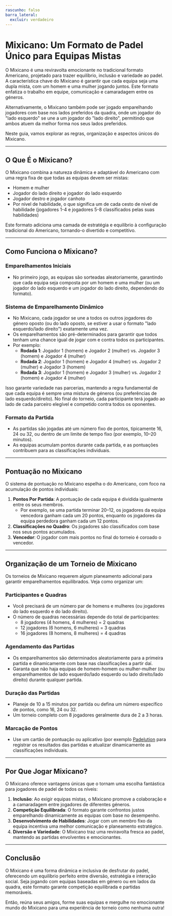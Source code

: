 ```yaml
---
rascunho: falso
barra_lateral:
  excluir: verdadeiro
---
```

# Mixicano: Um Formato de Padel Único para Equipas Mistas

O Mixicano é uma reviravolta emocionante no tradicional formato Americano, projetado para trazer equilíbrio, inclusão e variedade ao padel. A característica chave do Mixicano é garantir que cada equipa seja uma dupla mista, com um homem e uma mulher jogando juntos. Este formato enfatiza o trabalho em equipe, comunicação e camaradagem entre os géneros.

Alternativamente, o Mixicano também pode ser jogado emparelhando jogadores com base nos lados preferidos da quadra, onde um jogador do "lado esquerdo" se une a um jogador do "lado direito", permitindo que ambos atuem da melhor forma nos seus lados preferidos.

Neste guia, vamos explorar as regras, organização e aspectos únicos do Mixicano.

---

## O Que É o Mixicano?

O Mixicano combina a natureza dinâmica e adaptável do Americano com uma regra fixa de que todas as equipas devem ser mistas:
- Homem e mulher
- Jogador do lado direito e jogador do lado esquerdo
- Jogador destro e jogador canhoto
- Por nível de habilidade, o que significa um de cada cesto de nível de habilidade (jogadores 1-4 e jogadores 5-8 classificados pelas suas habilidades)

Este formato adiciona uma camada de estratégia e equilíbrio à configuração tradicional do Americano, tornando-o divertido e competitivo.

---

## Como Funciona o Mixicano?

### Emparelhamentos Iniciais
- No primeiro jogo, as equipas são sorteadas aleatoriamente, garantindo que cada equipa seja composta por um homem e uma mulher (ou um jogador do lado esquerdo e um jogador do lado direito, dependendo do formato).

### Sistema de Emparelhamento Dinâmico
- No Mixicano, cada jogador se une a todos os outros jogadores do género oposto (ou do lado oposto, se estiver a usar o formato "lado esquerdo/lado direito") exatamente uma vez.
- Os emparelhamentos são pré-determinados para garantir que todos tenham uma chance igual de jogar com e contra todos os participantes.
- Por exemplo:
  - **Rodada 1**: Jogador 1 (homem) e Jogador 2 (mulher) vs. Jogador 3 (homem) e Jogador 4 (mulher)
  - **Rodada 2**: Jogador 1 (homem) e Jogador 4 (mulher) vs. Jogador 2 (mulher) e Jogador 3 (homem)
  - **Rodada 3**: Jogador 1 (homem) e Jogador 3 (mulher) vs. Jogador 2 (homem) e Jogador 4 (mulher)

Isso garante variedade nas parcerias, mantendo a regra fundamental de que cada equipa é sempre uma mistura de géneros (ou preferências de lado esquerdo/direito). No final do torneio, cada participante terá jogado ao lado de cada parceiro elegível e competido contra todos os oponentes.

### Formato da Partida
- As partidas são jogadas até um número fixo de pontos, tipicamente 16, 24 ou 32, ou dentro de um limite de tempo fixo (por exemplo, 10–20 minutos).
- As equipas acumulam pontos durante cada partida, e as pontuações contribuem para as classificações individuais.

---

## Pontuação no Mixicano

O sistema de pontuação no Mixicano espelha o do Americano, com foco na acumulação de pontos individuais:

1. **Pontos Por Partida**: A pontuação de cada equipa é dividida igualmente entre os seus membros.
   - Por exemplo, se uma partida terminar 20–12, os jogadores da equipa vencedora ganham cada um 20 pontos, enquanto os jogadores da equipa perdedora ganham cada um 12 pontos.
2. **Classificações no Quadro**: Os jogadores são classificados com base nos seus pontos acumulados.
3. **Vencedor**: O jogador com mais pontos no final do torneio é coroado o vencedor.

---

## Organização de um Torneio de Mixicano

Os torneios de Mixicano requerem algum planeamento adicional para garantir emparelhamentos equilibrados. Veja como organizar um:

### Participantes e Quadras
- Você precisará de um número par de homens e mulheres (ou jogadores do lado esquerdo e do lado direito).
- O número de quadras necessárias depende do total de participantes:
  - 8 jogadores (4 homens, 4 mulheres) = 2 quadras
  - 12 jogadores (6 homens, 6 mulheres) = 3 quadras
  - 16 jogadores (8 homens, 8 mulheres) = 4 quadras

### Agendamento das Partidas
- Os emparelhamentos são determinados aleatoriamente para a primeira partida e dinamicamente com base nas classificações a partir daí.
- Garanta que não haja equipas de homem-homem ou mulher-mulher (ou emparelhamentos de lado esquerdo/lado esquerdo ou lado direito/lado direito) durante qualquer partida.

### Duração das Partidas
- Planeje de 10 a 15 minutos por partida ou defina um número específico de pontos, como 16, 24 ou 32.
- Um torneio completo com 8 jogadores geralmente dura de 2 a 3 horas.

### Marcação de Pontos
- Use um cartão de pontuação ou aplicativo (por exemplo [Padelution](https://www.padelution.com/americano) para registrar os resultados das partidas e atualizar dinamicamente as classificações individuais.

---

## Por Que Jogar Mixicano?

O Mixicano oferece vantagens únicas que o tornam uma escolha fantástica para jogadores de padel de todos os níveis:

1. **Inclusão**: Ao exigir equipas mistas, o Mixicano promove a colaboração e a camaradagem entre jogadores de diferentes géneros.
2. **Competição Equilibrada**: O formato garante confrontos justos emparelhando dinamicamente as equipas com base no desempenho.
3. **Desenvolvimento de Habilidades**: Jogar com um membro fixo da equipa incentiva uma melhor comunicação e planeamento estratégico.
4. **Diversão e Variedade**: O Mixicano traz uma reviravolta fresca ao padel, mantendo as partidas envolventes e emocionantes.

---

## Conclusão

O Mixicano é uma forma dinâmica e inclusiva de desfrutar do padel, oferecendo um equilíbrio perfeito entre diversão, estratégia e interação social. Seja jogando com equipas baseadas em género ou em lados da quadra, este formato garante competição equilibrada e partidas memoráveis.

Então, reúna seus amigos, forme suas equipas e mergulhe no emocionante mundo do Mixicano para uma experiência de torneio como nenhuma outra!